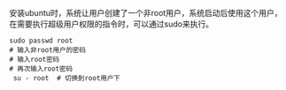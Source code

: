 安装ubuntu时，系统让用户创建了一个非root用户，系统启动后使用这个用户，在需要执行超级用户权限的指令时，可以通过sudo来执行。

```
sudo passwd root
# 输入非root用户的密码
# 输入root密码
# 再次输入root密码
 su - root  # 切换到root用户下
```

